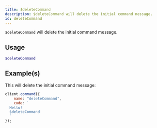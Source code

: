 ```yaml
---
title: $deleteCommand
description: $deleteCommand will delete the initial command message.
id: deleteCommand
---
```


`$deleteCommand` will delete the initial command message.

## Usage

```php
$deleteCommand
```

## Example(s)

This will delete the initial command message:

```javascript
client.command({
    name: "deleteCommand",
    code: `
  Hello!
  $deleteCommand
  `
});
```
